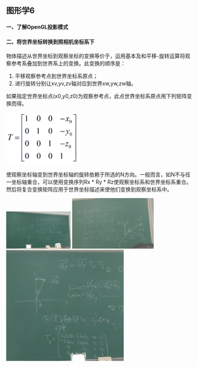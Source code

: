 ## 图形学6

#### 一、了解OpenGL投影模式

#### 二、将世界坐标转换到照相机坐标系下

物体描述从世界坐标到观察坐标的变换等价于，运用基本及和平移-旋转运算将观察参考系叠加到世界系上的变换。此变换的顺序是：

1. 平移观察参考点到世界坐标系原点；
2. 进行旋转分别让xv,yv,zv轴对应到世界xw,yw,zw轴。

如果指定世界坐标点(x0,y0,z0)为观察参考点，此点世界坐标系原点用下列矩阵变换而得。

<img src="https://github.com/Ricco51/helloworld/blob/master/%E5%9B%BE%E5%BD%A2%E5%AD%A6/%E5%9B%BE%E7%89%87/%E5%B9%B3%E7%A7%BB.png?raw=true" style="zoom:70%;" />

使观察坐标轴变到世界坐标轴的旋转依赖于所选的N方向。一般而言，如N不与任一坐标轴重合，可以使用变换序列Rx * Ry * Rz使观察坐标系和世界坐标系重合。然后将复合变换矩阵应用于世界坐标描述来使他们变换到观察坐标系中。

<img src="https://github.com/Ricco51/helloworld/blob/master/%E5%9B%BE%E5%BD%A2%E5%AD%A6/%E5%9B%BE%E7%89%87/%E5%9D%90%E6%A0%87%E7%B3%BB%E8%BD%AC%E6%8D%A21.jpg?raw=true" style="zoom: 17%;" />

<img src="https://github.com/Ricco51/helloworld/blob/master/%E5%9B%BE%E5%BD%A2%E5%AD%A6/%E5%9B%BE%E7%89%87/%E5%9D%90%E6%A0%87%E7%B3%BB%E8%BD%AC%E6%8D%A22.jpg?raw=true" style="zoom:21.5%;" />

<img src="https://github.com/Ricco51/helloworld/blob/master/%E5%9B%BE%E5%BD%A2%E5%AD%A6/%E5%9B%BE%E7%89%87/%E5%9D%90%E6%A0%87%E7%B3%BB%E8%BD%AC%E6%8D%A23.jpg?raw=true" style="zoom: 31%;" />

